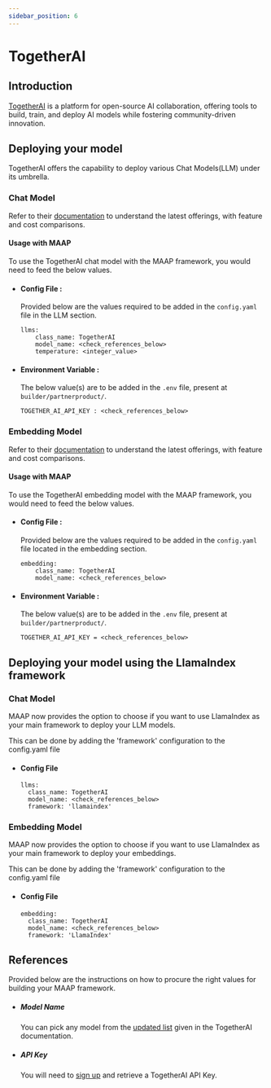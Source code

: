 ```yaml
---
sidebar_position: 6
---
```


# TogetherAI


## Introduction

[TogetherAI](https://www.together.ai/) is a platform for open-source AI collaboration, offering tools to build, train, and deploy AI models while fostering community-driven innovation.

## Deploying your model
TogetherAI offers the capability to deploy various Chat Models(LLM) under its umbrella.

### Chat Model
Refer to their [documentation](https://docs.together.ai/docs/chat-overview) to understand the latest offerings, with feature and cost comparisons.

#### Usage with MAAP
To use the TogetherAI chat model with the MAAP framework, you would need to feed the below values.

- #### Config File :
  Provided below are the values required to be added in the `config.yaml` file in the LLM section.
  ```
  llms:
      class_name: TogetherAI
      model_name: <check_references_below>
      temperature: <integer_value>
  ```

- #### Environment Variable :
  The below value(s) are to be added in the `.env` file, present at `builder/partnerproduct/`.

  ```
  TOGETHER_AI_API_KEY : <check_references_below>
  ```

### Embedding Model

Refer to their [documentation](https://docs.together.ai/docs/embeddings-overview) to understand the latest offerings, with feature and cost comparisons.

#### Usage with MAAP
To use the TogetherAI embedding model with the MAAP framework, you would need to feed the below values.

- #### Config File :
  Provided below are the values required to be added in the `config.yaml` file located in the embedding section.
  ```
  embedding:
      class_name: TogetherAI
      model_name: <check_references_below>
  ```

- #### Environment Variable :
  The below value(s) are to be added in the `.env` file, present at `builder/partnerproduct/`.

  ```
  TOGETHER_AI_API_KEY = <check_references_below>
  ```

## Deploying your model using the LlamaIndex framework

### Chat Model

MAAP now provides the option to choose if you want to use LlamaIndex as your main framework to deploy your LLM models.

This can be done by adding the 'framework' configuration to the config.yaml file
- #### Config File
  ```
  llms:
    class_name: TogetherAI
    model_name: <check_references_below>
    framework: 'llamaindex'
  ```

### Embedding Model

MAAP now provides the option to choose if you want to use LlamaIndex as your main framework to deploy your embeddings.

This can be done by adding the 'framework' configuration to the config.yaml file
- #### Config File
  ```
  embedding:
    class_name: TogetherAI
    model_name: <check_references_below>
    framework: 'LlamaIndex'
  ```

## References

Provided below are the instructions on how to procure the right values for building your MAAP framework.

- ##### Model Name
  You can pick any model from the [updated list](https://docs.together.ai/docs/serverless-models) given in the TogetherAI documentation.

- ##### API Key

  You will need to [sign up](https://api.together.xyz/settings/api-keys) and retrieve a TogetherAI API Key.

